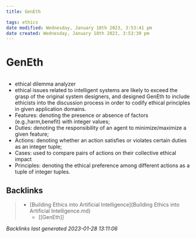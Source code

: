 ```yaml
---
title: GenEth

tags: ethics 
date modified: Wednesday, January 18th 2023, 3:53:41 pm
date created: Wednesday, January 18th 2023, 3:53:39 pm
---
```


# GenEth
```toc
```

- ethical dilemma analyzer
- ethical issues related to intelligent systems are likely to exceed the grasp of the original system designers, and designed GenEth to include ethicists into the discussion process in order to codify ethical principles in given application domains.
- Features: denoting the presence or absence of factors (e.g.,harm,benefit) with integer values;
- Duties: denoting the responsibility of an agent to minimize/maximize a given feature;
- Actions: denoting whether an action satisfies or violates certain duties as an integer tuple;
- Cases: used to compare pairs of actions on their collective ethical impact
- Principles: denoting the ethical preference among different actions as a tuple of integer tuples.

## Backlinks

> - [Building Ethics into Artificial Intelligence](Building Ethics into Artificial Intelligence.md)
>   - [[GenEth]]

_Backlinks last generated 2023-01-28 13:11:06_
